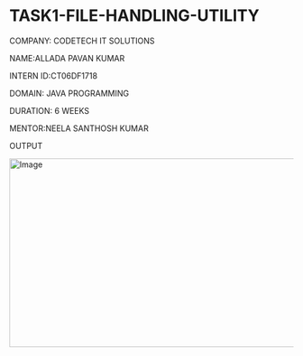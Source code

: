 # TASK1-FILE-HANDLING-UTILITY

COMPANY: CODETECH IT SOLUTIONS

NAME:ALLADA PAVAN KUMAR

INTERN ID:CT06DF1718

DOMAIN: JAVA PROGRAMMING

DURATION: 6 WEEKS

MENTOR:NEELA SANTHOSH KUMAR

OUTPUT

<img width="1389" height="334" alt="Image" src="https://github.com/user-attachments/assets/44ebe59f-2eab-4bd4-a242-aaa0b5113774" />

